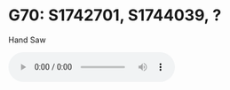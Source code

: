 # G70: S1742701, S1744039, ?
Hand Saw

<audio src = "assets/5-253094-B-49.wav" controls preload></audio>

